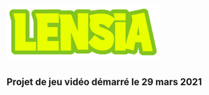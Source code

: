 <img src="Assets/Resources/Textures/logo.png" width="350" title="hover text">



# 


<h2>Projet de jeu vidéo démarré le 29 mars 2021</h1>
